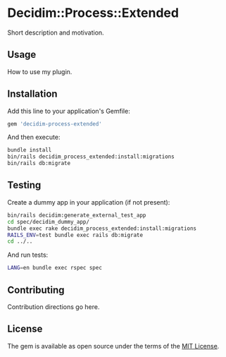 # Decidim::Process::Extended
Short description and motivation.

## Usage
How to use my plugin.

## Installation
Add this line to your application's Gemfile:

```ruby
gem 'decidim-process-extended'
```

And then execute:
```bash
bundle install
bin/rails decidim_process_extended:install:migrations
bin/rails db:migrate
```

## Testing

Create a dummy app in your application (if not present):

```bash
bin/rails decidim:generate_external_test_app
cd spec/decidim_dummy_app/
bundle exec rake decidim_process_extended:install:migrations
RAILS_ENV=test bundle exec rails db:migrate
cd ../..
```

And run tests:

```bash
LANG=en bundle exec rspec spec
```

## Contributing
Contribution directions go here.

## License
The gem is available as open source under the terms of the [MIT License](http://opensource.org/licenses/MIT).
